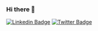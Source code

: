 ### Hi there 👋

[![Linkedin Badge](https://img.shields.io/badge/-LinkedIn-blue?style=flat-square&logo=Linkedin&logoColor=white&link=https://www.linkedin.com/in/cleverton-neves/)](https://www.linkedin.com/in/cleverton-neves/) [![Twitter Badge](https://img.shields.io/badge/-Twitter-blue?style=flat-square&logo=Twitter&logoColor=white&link=https://twitter.com/clevernvs/)](https://twitter.com/clevernvs)


<!--
**clevernvs/clevernvs** is a ✨ _special_ ✨ repository because its `README.md` (this file) appears on your GitHub profile.

Here are some ideas to get you started:

- 🔭 I’m currently working on ...
- 🌱 I’m currently learning ...
- 👯 I’m looking to collaborate on ...
- 🤔 I’m looking for help with ...
- 💬 Ask me about ...
- 📫 How to reach me: ...
- 😄 Pronouns: ...
- ⚡ Fun fact: ...
-->
